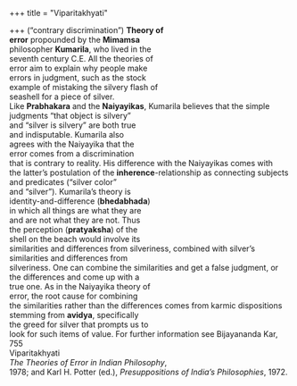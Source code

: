 +++
title = "Viparitakhyati"

+++
(“contrary discrimination”) **Theory of**  
**error** propounded by the **Mimamsa**  
philosopher **Kumarila**, who lived in the  
seventh century C.E. All the theories of  
error aim to explain why people make  
errors in judgment, such as the stock  
example of mistaking the silvery flash of  
seashell for a piece of silver.  
Like **Prabhakara** and the **Naiyayikas**, Kumarila believes that the simple judgments “that object is silvery”  
and “silver is silvery” are both true  
and indisputable. Kumarila also  
agrees with the Naiyayika that the  
error comes from a discrimination  
that is contrary to reality. His difference with the Naiyayikas comes with  
the latter’s postulation of the **inherence**-relationship as connecting subjects and predicates (“silver color”  
and “silver”). Kumarila’s theory is  
identity-and-difference (**bhedabhada**)  
in which all things are what they are  
and are not what they are not. Thus  
the perception (**pratyaksha**) of the  
shell on the beach would involve its  
similarities and differences from silveriness, combined with silver’s similarities and differences from  
silveriness. One can combine the similarities and get a false judgment, or  
the differences and come up with a  
true one. As in the Naiyayika theory of  
error, the root cause for combining  
the similarities rather than the differences comes from karmic dispositions  
stemming from **avidya**, specifically  
the greed for silver that prompts us to  
look for such items of value. For further information see Bijayananda Kar,  
755  
Viparitakhyati  
*The Theories of Error in Indian Philosophy*,  
1978; and Karl H. Potter (ed.), *Presuppositions of India’s Philosophies*, 1972.
